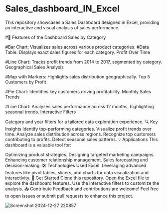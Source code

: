 # Sales_dashboard_IN_Excel

This repository showcases a Sales Dashboard designed in Excel, providing an interactive and visual analysis of sales performance.

#🌟 Features of the Dashboard
Sales by Category

#Bar Chart: Visualizes sales across various product categories.
#Data Table: Displays exact sales figures for each category.
 Profit Over Time

#Line Chart: Tracks profit trends from 2014 to 2017, segmented by category.
 Geographical Sales Analysis

#Map with Markers: Highlights sales distribution geographically.
 Top 5 Customers by Profit

#Pie Chart: Identifies key customers driving profitability.
Monthly Sales Trends

#Line Chart: Analyzes sales performance across 12 months, highlighting seasonal trends.
 Interactive Filters

Category and year filters for a tailored data exploration experience.
🔍 Key Insights
Identify top-performing categories.
Visualize profit trends over time.
Analyze sales distribution across regions.
Recognize top customers contributing to profits.
Detect seasonal sales patterns.
💡 Applications
This dashboard is a valuable tool for:

Optimizing product strategies.
Designing targeted marketing campaigns.
Enhancing customer relationship management.
Sales forecasting and decision-making.
🛠️ Technologies Used
Excel: Leveraging advanced features like pivot tables, slicers, and charts for data visualization and interactivity.
🚀 Get Started
Clone this repository.
Open the Excel file to explore the dashboard features.
Use the interactive filters to customize the analysis.
📥 Contribute
Feedback and contributions are welcome! Feel free to open issues or submit pull requests to enhance this project.

![Screenshot 2024-12-27 220857](https://github.com/user-attachments/assets/ea7921c3-d15c-423a-b7c2-aa0445f643a4)
